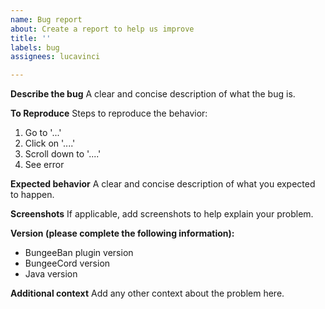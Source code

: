 ```yaml
---
name: Bug report
about: Create a report to help us improve
title: ''
labels: bug
assignees: lucavinci

---
```


**Describe the bug**
A clear and concise description of what the bug is.

**To Reproduce**
Steps to reproduce the behavior:
1. Go to '...'
2. Click on '....'
3. Scroll down to '....'
4. See error

**Expected behavior**
A clear and concise description of what you expected to happen.

**Screenshots**
If applicable, add screenshots to help explain your problem.

**Version (please complete the following information):**
 - BungeeBan plugin version
 - BungeeCord version
 - Java version

**Additional context**
Add any other context about the problem here.
